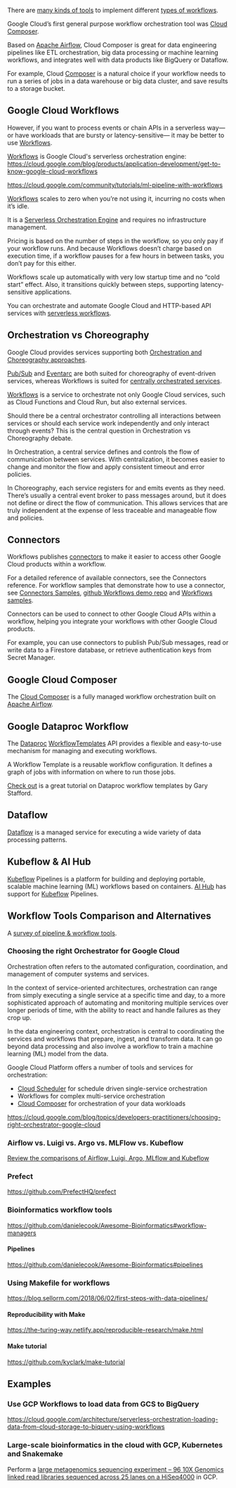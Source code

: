 

There are [many kinds of tools](https://github.com/pditommaso/awesome-pipeline) to implement different [types of workflows](https://github.com/meirwah/awesome-workflow-engines).


Google Cloud’s first general purpose workflow orchestration tool was [Cloud Composer](composer).

Based on [Apache Airflow](https://airflow.apache.org/), Cloud Composer is great for data engineering pipelines like ETL orchestration, big data processing or machine learning workflows, and integrates well with data products like BigQuery or Dataflow. 

For example, Cloud [Composer](Composer) is a natural choice if your workflow needs to run a series of jobs in a data warehouse or big data cluster, and save results to a storage bucket.




## Google Cloud Workflows

However, if you want to process events or chain APIs in a serverless way—or have workloads that are bursty or latency-sensitive— it may be better to use  [Workflows](https://cloud.google.com/workflows).



[Workflows](https://cloud.google.com/workflows) is Google Cloud's serverless orchestration engine: https://cloud.google.com/blog/products/application-development/get-to-know-google-cloud-workflows


https://cloud.google.com/community/tutorials/ml-pipeline-with-workflows

[Workflows](https://cloud.google.com/workflows) scales to zero when you’re not using it, incurring no costs when it’s idle. 

It is a [Serverless Orchestration Engine](https://codelabs.developers.google.com/codelabs/cloud-workflows-intro) and requires no infrastructure management.


Pricing is based on the number of steps in the workflow, so you only pay if your workflow runs. And because Workflows doesn’t charge based on execution time, if a workflow pauses for a few hours in between tasks, you don’t pay for this either. 

Workflows scale up automatically with very low startup time and no “cold start” effect. Also, it transitions quickly between steps, supporting latency-sensitive applications. 



You can orchestrate and automate Google Cloud and HTTP-based API services with [serverless workflows](https://cloud.google.com/blog/products/application-development/get-to-know-google-cloud-workflows).

## Orchestration vs Choreography

Google Cloud provides services supporting both [Orchestration and Choreography approaches](https://cloud.google.com/blog/topics/developers-practitioners/better-service-orchestration-workflows). 

[Pub/Sub](https://cloud.google.com/pubsub) and [Eventarc](https://cloud.google.com/blog/topics/developers-practitioners/eventarc-unified-eventing-experience-google-cloud)  are both suited for choreography of event-driven services, whereas Workflows is suited for [centrally orchestrated services](https://cloud.google.com/blog/topics/developers-practitioners/better-service-orchestration-workflows). 

[Workflows](http://cloud.google.com/workflows) is a service to orchestrate not only Google Cloud services, such as Cloud Functions and Cloud Run, but also external services. 

Should there be a central orchestrator controlling all interactions between services or should each service work independently and only interact through events? This is the central question in Orchestration vs Choreography debate. 

In Orchestration, a central service defines and controls the flow of communication between services. With centralization, it becomes easier to change and monitor the flow and apply consistent timeout and error policies. 

In Choreography, each service registers for and emits events as they need. There’s usually a central event broker to pass messages around, but it does not define or direct the flow of communication. This allows services that are truly independent at the expense of less traceable and manageable flow and policies. 




## Connectors

Workflows publishes [connectors](https://cloud.google.com/workflows/docs/connectors) to make it easier to access other Google Cloud products within a workflow. 

For a detailed reference of available connectors, see the Connectors reference. For workflow samples that demonstrate how to use a connector, see [Connectors Samples](https://cloud.google.com/workflows/docs/connectors-samples), [github Workflows demo repo](https://github.com/GoogleCloudPlatform/workflows-demos/tree/master/connector-compute) and [Workflows samples](https://github.com/GoogleCloudPlatform/workflows-samples/tree/main/src/connectors).

Connectors can be used to connect to other Google Cloud APIs within a workflow, helping you integrate your workflows with other Google Cloud products. 

For example, you can use connectors to publish Pub/Sub messages, read or write data to a Firestore database, or retrieve authentication keys from Secret Manager.

## Google Cloud Composer


The [Cloud Composer](https://cloud.google.com/composer) is a fully managed workflow orchestration built on [Apache Airflow](https://airflow.apache.org/). 

 






## Google Dataproc Workflow 



The [Dataproc](DataProc) [WorkflowTemplates](https://cloud.google.com/dataproc/docs/reference/rest/v1/projects.regions.workflowTemplates) API provides a flexible and easy-to-use mechanism for managing and executing workflows. 

A Workflow Template is a reusable workflow configuration. It defines a graph of jobs with information on where to run those jobs.

[Check out](https://garystafford.medium.com/using-the-google-cloud-dataproc-workflowtemplates-api-to-automate-spark-and-hadoop-workloads-on-gcp-95b02f54b5f2) is a great tutorial on Dataproc workflow templates by Gary Stafford.

## Dataflow

[Dataflow](Dataflow)   is a managed service for executing a wide variety of data processing patterns. 


## Kubeflow & AI Hub

[Kubeflow](Kubeflow) Pipelines is a platform for building and deploying portable, scalable machine learning (ML) workflows based on containers.
[AI Hub](AI-Hub) has support for [Kubeflow](Kubeflow) Pipelines.


## Workflow Tools Comparison and Alternatives

A [survey of pipeline & workflow tools](https://github.com/pditommaso/awesome-pipeline).

### Choosing the right Orchestrator for Google Cloud

Orchestration often refers to the automated configuration, coordination, and management of computer systems and services. 

In the context of service-oriented architectures, orchestration can range from simply executing a single service at a specific time and day, to a more sophisticated approach of automating and monitoring multiple services over longer periods of time, with the ability to react and handle failures as they crop up. 

In the data engineering context, orchestration is central to coordinating the services and workflows that prepare, ingest, and transform data. It can go beyond data processing and also involve a workflow to train a machine learning (ML) model from the data.

Google Cloud Platform offers a number of tools and services for orchestration:

* [Cloud Scheduler](Cloud-Scheduler) for schedule driven single-service orchestration
* Workflows for complex multi-service orchestration 
* [Cloud Composer](Composer) for orchestration of your data workloads


https://cloud.google.com/blog/topics/developers-practitioners/choosing-right-orchestrator-google-cloud


### Airflow vs. Luigi vs. Argo vs. MLFlow vs. Kubeflow

[Review the comparisons of Airflow, Luigi, Argo, MLflow and Kubeflow](https://www.datarevenue.com/en-blog/airflow-vs-luigi-vs-argo-vs-mlflow-vs-kubeflow)

### Prefect

https://github.com/PrefectHQ/prefect

### Bioinformatics workflow tools

https://github.com/danielecook/Awesome-Bioinformatics#workflow-managers



#### Pipelines


https://github.com/danielecook/Awesome-Bioinformatics#pipelines

### Using Makefile for workflows

https://blog.sellorm.com/2018/06/02/first-steps-with-data-pipelines/

#### Reproducibility with Make

https://the-turing-way.netlify.app/reproducible-research/make.html

#### Make tutorial

https://github.com/kyclark/make-tutorial


## Examples

### Use GCP Workflows to load data from GCS to BigQuery


https://cloud.google.com/architecture/serverless-orchestration-loading-data-from-cloud-storage-to-biquery-using-workflows



### Large-scale bioinformatics in the cloud with GCP, Kubernetes and Snakemake

Perform a [large metagenomics sequencing experiment – 96 10X Genomics linked read libraries sequenced across 25 lanes on a HiSeq4000](https://www.bsiranosian.com/bioinformatics/large-scale-bioinformatics-in-the-cloud-with-gcp-kubernetes-and-snakemake/) in GCP.
